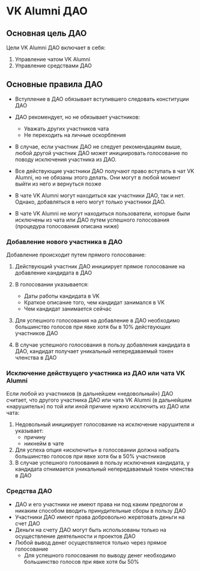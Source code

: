 # VK Alumni ДАО

## Основная цель ДАО

Цели VK Alumni ДАО включает в себя:

1. Управление чатом VK Alumni
2. Управление средствами ДАО

## Основные правила ДАО

- Вступление в ДАО обязывает вступившего следовать конституции ДАО
- ДАО рекомендует, но не обязывает участников:

  - Уважать других участников чата
  - Не переходить на личные оскорбления

- В случае, если участник ДАО не следует рекомендациям выше,
  любой другой участник ДАО может инициировать голосование по поводу исключения участника из ДАО.

- Все действующие участники ДАО получают право вступать в чат VK Alumni, но не обязаны этого делать. Они могут в любой момент выйти из него и вернуться позже
- В чате VK Alumni могут находиться как участники ДАО, так и нет. Однако, добавляться в него могут только участники ДАО.
- В чате VK Alumni не могут находиться пользователи, которые были исключены из чата или ДАО путем успешного голосования (процедура голосования описана ниже)

### Добавление нового участника в ДАО

Добавление происходит путем прямого голосование:

1. Действующий участник ДАО инициирует прямое голосование на добавление кандидата в ДАО
2. В голосовании указывается:

   - Даты работы кандидата в VK
   - Краткое описание того, чем кандидат занимался в VK
   - Чем кандидат занимается сейчас

3. Для успешного голосования на добавление в ДАО необходимо большинство голосов при явке хотя бы в 10% действующих участников ДАО
4. В случае успешного голосования в пользу добавления кандидата в ДАО, кандидат получает уникальный непередаваемый токен членства в ДАО

### Исключение действущего участника из ДАО или чата VK Alumni

Если любой из участников (в дальнейшем «недовольный») ДАО считает, что другого участника ДАО или чата VK Alumni (в дальнейшем «нарушитель») по той или иной причине нужно исключить из ДАО или чата:

1. Недовольный инициирует голосование на исключение нарушителя и указывает:
   - причину
   - никнейм в чате
2. Для успеха опция «исключить» в голосовании должна набрать большинство голосов при явке хотя бы в 50% участников
3. В случае успешного голоования в пользу исключения кандидата, у кандидата отнимается уникальный непередаваемый токен членства в ДАО

### Средства ДАО

- ДАО и его участники не имеют права ни под каким предлогом и никаким способом вводить принудительные сборы в пользу ДАО
- Участники ДАО имеют права добровольно жервтовать деньги на счет ДАО
- Деньги на счету ДАО могут быть использованы только на осуществление деятельности и проектов ДАО
- Любой вывод денег осуществляется только через прямое голосование
  - Для успешного голосования по выводу денег необходимо большинство голосов при явке хотя бы 50%

